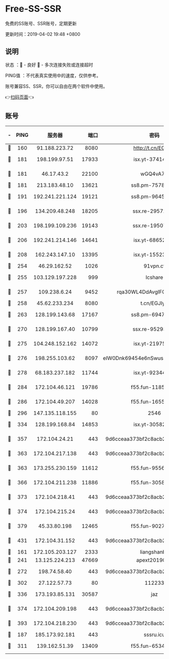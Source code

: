 # Free-SS-SSR

免费的SS账号、SSR账号，定期更新

更新时间：2019-04-02 19:48 +0800

## 说明

状态     ：🙂 - 良好 🙁 - 多次连接失败或连接超时

PING值   ：不代表真实使用中的速度，仅供参考。

账号兼容SS、SSR，你可以自由在两个软件中使用。

👉[扫码页面](https://liesauer.github.io/Free-SS-SSR/)👈

## 账号

|-|PING|服务器|端口|密码|加密方式|区域|
|:----:|:----:|:-----:|-----:|:----:|:----:|:----:|
|🙂|160|91.188.223.72|8080|http://t.cn/EGJIyrl|rc4-md5|RU|
|🙂|181|198.199.97.51|17933|isx.yt-37414659|aes-256-cfb|US|
|🙂|181|46.17.43.2|22100|wGQ4vA7D|aes-256-gcm|RU|
|🙂|181|213.183.48.10|13621|ss8.pm-75785844|rc4-md5|RU|
|🙂|191|192.241.221.124|19121|ss8.pm-96452968|aes-256-cfb|US|
|🙂|196|134.209.48.248|18205|ssx.re-29572798|aes-256-cfb|US|
|🙂|203|198.199.109.236|19143|ssx.re-19507417|aes-256-cfb|US|
|🙂|206|192.241.214.146|14641|isx.yt-68652544|aes-256-cfb|US|
|🙂|208|162.243.147.10|13395|isx.yt-15523512|aes-256-cfb|US|
|🙂|254|46.29.162.52|1026|91vpn.cf|rc4-md5|RU|
|🙂|255|103.129.197.228|999|lcshare|aes-256-cfb|US|
|🙂|257|109.238.6.24|9452|rqa30WL4DdAvgIFG6Fs3znzTa|aes-256-cfb|FR|
|🙂|258|45.62.233.234|8080|t.cn/EGJIyrl|rc4-md5|CA|
|🙂|263|128.199.143.68|17167|ss8.pm-69475230|aes-256-cfb|SG|
|🙂|270|128.199.167.40|10799|ssx.re-95293945|aes-256-cfb|SG|
|🙂|275|104.248.152.162|14072|isx.yt-21975141|aes-256-cfb|SG|
|🙂|276|198.255.103.62|8097|eIW0Dnk69454e6nSwuspv9DmS201tQ0D|aes-256-cfb|US|
|🙂|278|68.183.237.182|11744|isx.yt-92344610|aes-256-cfb|SG|
|🙂|284|172.104.46.121|19786|f55.fun-11854129|aes-256-cfb|SG|
|🙂|286|172.104.49.207|14028|f55.fun-16558958|aes-256-cfb|SG|
|🙂|296|147.135.118.155|80|2546|chacha20|US|
|🙂|334|128.199.168.84|14853|isx.yt-30582831|aes-256-cfb|SG|
|🙂|357|172.104.24.21|443|9d6cceaa373bf2c8acb22e60b6a58be6|aes-256-cfb|US|
|🙂|363|172.104.217.138|443|9d6cceaa373bf2c8acb22e60b6a58be6|aes-256-cfb|US|
|🙂|363|173.255.230.159|11612|f55.fun-95562251|aes-256-cfb|US|
|🙂|366|172.104.211.238|11886|f55.fun-30589082|aes-256-cfb|US|
|🙂|373|172.104.218.41|443|9d6cceaa373bf2c8acb22e60b6a58be6|aes-256-cfb|US|
|🙂|374|172.104.215.24|443|9d6cceaa373bf2c8acb22e60b6a58be6|aes-256-cfb|US|
|🙂|379|45.33.80.198|12465|f55.fun-90274563|aes-256-cfb|US|
|🙂|431|172.104.31.152|443|9d6cceaa373bf2c8acb22e60b6a58be6|aes-256-cfb|US|
|🙂|161|172.105.203.127|2333|liangshanbo|chacha20|JP|
|🙂|241|13.125.224.213|47669|apext2019001|chacha20|KR|
|🙂|272|198.74.58.40|443|9d6cceaa373bf2c8acb22e60b6a58be6|aes-256-cfb|US|
|🙂|302|27.122.57.73|80|112233|chacha20|HK|
|🙂|336|173.193.85.131|30587|jaz|aes-256-cfb|US|
|🙂|374|172.104.209.198|443|9d6cceaa373bf2c8acb22e60b6a58be6|aes-256-cfb|US|
|🙂|393|172.104.218.230|443|9d6cceaa373bf2c8acb22e60b6a58be6|aes-256-cfb|US|
|🙁|187|185.173.92.181|443|sssru.icu|rc4-md5|RU|
|🙁|311|139.162.51.39|13409|f55.fun-65348713|aes-256-cfb|SG|

